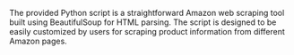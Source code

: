 
The provided Python script is a straightforward Amazon web scraping tool built using BeautifulSoup for HTML parsing. The script is designed to be easily customized by users for scraping product information from different Amazon pages.
